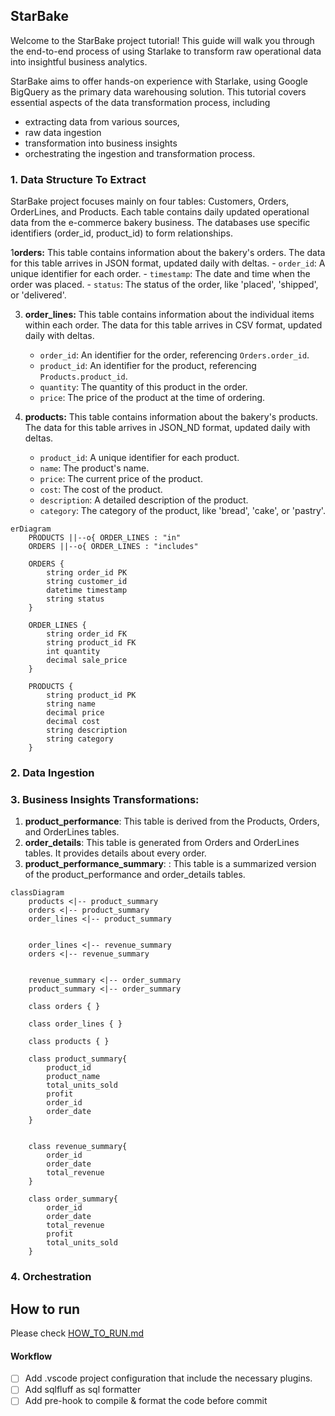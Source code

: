 ## StarBake

Welcome to the StarBake project tutorial! This guide will walk you through the end-to-end process of using Starlake to transform raw operational data into insightful business analytics.

StarBake aims to offer hands-on experience with Starlake, using Google BigQuery as the primary data warehousing solution. This tutorial covers essential aspects of the data transformation process, including 
- extracting data from various sources,
- raw data ingestion
- transformation into business insights
- orchestrating the ingestion and transformation process.



### 1. Data Structure To Extract

StarBake project focuses mainly on four tables: Customers, Orders, OrderLines, and Products. Each table contains daily updated operational data from the e-commerce bakery business. The databases use specific identifiers (order_id, product_id) to form relationships.

1**orders:** This table contains information about the bakery's orders. The data for this table arrives in JSON format, updated daily with deltas.
    - `order_id`: A unique identifier for each order.
    - `timestamp`: The date and time when the order was placed.
    - `status`: The status of the order, like 'placed', 'shipped', or 'delivered'.

3. **order_lines:** This table contains information about the individual items within each order. The data for this table arrives in CSV format, updated daily with deltas.
    - `order_id`: An identifier for the order, referencing `Orders.order_id`.
    - `product_id`: An identifier for the product, referencing `Products.product_id`.
    - `quantity`: The quantity of this product in the order.
    - `price`: The price of the product at the time of ordering.

4. **products:** This table contains information about the bakery's products. The data for this table arrives in JSON_ND format, updated daily with deltas.
    - `product_id`: A unique identifier for each product.
    - `name`: The product's name.
    - `price`: The current price of the product.
    - `cost`: The cost of the product.
    - `description`: A detailed description of the product.
    - `category`: The category of the product, like 'bread', 'cake', or 'pastry'.

```mermaid
erDiagram
    PRODUCTS ||--o{ ORDER_LINES : "in"
    ORDERS ||--o{ ORDER_LINES : "includes"

    ORDERS {
        string order_id PK
        string customer_id 
        datetime timestamp
        string status
    }

    ORDER_LINES {
        string order_id FK
        string product_id FK
        int quantity
        decimal sale_price
    }

    PRODUCTS {
        string product_id PK
        string name
        decimal price
        decimal cost
        string description
        string category
    }

```


### 2. Data Ingestion


### 3. Business Insights Transformations:

1. **product_performance**: This table is derived from the Products, Orders, and OrderLines tables.
2. **order_details**: This table is generated from Orders and OrderLines tables. It provides details about every order.
3. **product_performance_summary**: : This table is a summarized version of the product_performance and order_details tables.

```mermaid
classDiagram
    products <|-- product_summary
    orders <|-- product_summary
    order_lines <|-- product_summary


    order_lines <|-- revenue_summary
    orders <|-- revenue_summary


    revenue_summary <|-- order_summary
    product_summary <|-- order_summary

    class orders { }

    class order_lines { }

    class products { }

    class product_summary{
        product_id
        product_name
        total_units_sold
        profit
        order_id
        order_date
    }


    class revenue_summary{
        order_id
        order_date
        total_revenue
    }

    class order_summary{
        order_id
        order_date
        total_revenue
        profit
        total_units_sold
    }

```

### 4. Orchestration


## How to run
Please check [HOW_TO_RUN.md](HOW_TO_RUN.md)

#### Workflow
- [ ] Add .vscode project configuration that include the necessary plugins.
- [ ] Add sqlfluff as sql formatter
- [ ] Add pre-hook to compile & format the code before commit
